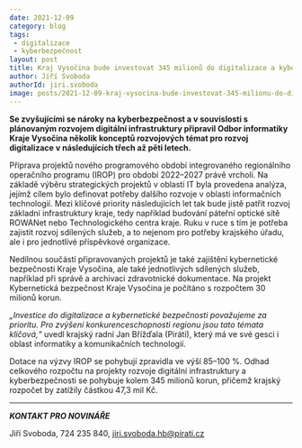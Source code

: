 ```yaml
---
date: 2021-12-09
category: blog
tags:
 - digitalizace
 - kyberbezpečnost
layout: post
title: Kraj Vysočina bude investovat 345 milionů do digitalizace a kyberbezpečnosti 
author: Jiří Svoboda
authorId: jiri.svoboda
image: posts/2021-12-09-kraj-vysocina-bude-investovat-345-milionu-do-digitalizace-a-kyberbezpecnosti.jpg
---
```


**Se zvyšujícími se nároky na kyberbezpečnost a v souvislosti s plánovaným rozvojem digitální infrastruktury připravil Odbor informatiky Kraje Vysočina několik konceptů rozvojových témat pro rozvoj digitalizace v následujících třech až pěti letech.**

Příprava projektů nového programového období integrovaného regionálního operačního programu (IROP) pro období 2022–2027 právě vrcholí. Na základě výběru strategických projektů v oblasti IT byla provedena analýza, jejímž cílem bylo definovat potřeby dalšího rozvoje v oblasti informačních technologií. Mezi klíčové priority následujících let tak bude jistě patřit rozvoj základní infrastruktury kraje, tedy například budování páteřní optické sítě ROWANet nebo Technologického centra kraje. Ruku v ruce s tím je potřeba zajistit rozvoj sdílených služeb, a to nejenom pro potřeby krajského úřadu, ale i pro jednotlivé příspěvkové organizace. 

Nedílnou součástí připravovaných projektů je také zajištění kybernetické bezpečnosti Kraje Vysočina, ale také jednotlivých sdílených služeb, například při správě a archivaci zdravotnické dokumentace. Na projekt Kybernetická bezpečnost Kraje Vysočina je počítáno s rozpočtem 30 milionů korun.

*„Investice do digitalizace a kybernetické bezpečnosti považujeme za prioritu. Pro zvýšení konkurenceschopnosti regionu jsou tato témata klíčová,“* uvedl krajský radní Jan Břížďala (Piráti), který má ve své gesci i oblast informatiky a komunikačních technologií.

Dotace na výzvy IROP se pohybují zpravidla ve výší 85–100 %. Odhad celkového rozpočtu na projekty rozvoje digitální infrastruktury a kyberbezpečnosti se pohybuje kolem 345 milionů korun, přičemž krajský rozpočet by zatížily částkou 47,3 mil Kč.

---

***KONTAKT PRO NOVINÁŘE*** 

Jiří Svoboda, 724 235 840, <jiri.svoboda.hb@pirati.cz>
